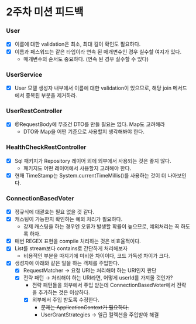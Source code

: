 # 2주차 미션 피드백

### User

- [x]  이름에 대한 validation은 최소, 최대 길이 확인도 필요하다.
- [x]  이름과 패스워드는 같은 타입이라 연속 된 매개변수인 경우 실수할 여지가 있다.
    - 매개변수의 순서도 중요하다. (연속 된 경우 실수할 수 있다)

### UserService

- [x]  User 모델 생성자 내부에서 이름에 대한 validation이 있으므로, 해당 join 메서드에서 중복된 부분을 제거하라.

### UserRestController

- [x]  @RequestBody에 무조건 DTO를 만들 필요는 없다. Map도 고려해라
    - DTO와 Map을 어떤 기준으로 사용할지 생각해봐야 한다.

### HealthCheckRestController

- [x]  Sql 패키지가 Repository 레이어 외에 외부에서 사용되는 것은 좋지 않다.
    - 패키지도 어떤 레이어에서 사용할지 고려해야 한다.
- [x]  현재 TimeStamp는 System.currentTimeMillis()를 사용하는 것이 더 나아보인다.

### ConnectionBasedVoter

- [x]  정규식에 대괄호는 필요 없을 것 같다.
- [x]  캐스팅이 가능한지 확인하는 예외 처리가 필요하다.
    - 강제 캐스팅을 하는 경우엔 오류가 발생할 확률이 높으므로, 예외처리는 꼭 하도록 하자.
- [x]  매번 REGEX 표현을 compile 처리하는 것은 비효율적이다.
- [x]  List를 stream보다 contains로 간단하게 처리해보자
    - 비용적인 부분을 따지기에 미비한 차이이다, 코드 가독성 차이가 크다.
- [x]  생성자에 아래와 같은 일을 하는 객체를 주입한다.
    - [x]  RequestMatcher → 요청 URI는 처리해야 하는 URI인지 판단
    - [x]  전략 패턴 → 처리해야 하는 URI라면, 어떻게 userId를 가져올 것인가?
        - 전략 패턴들을 외부에서 주입 받는데 ConnectionBasedVoter에서 전략을 추가하는 것은 이상하다.
        - [x]  외부에서 주입 받도록 수정한다.
            - ~~문제는 ApplicationContext가 필요하다.~~
            - UserGrantStrategies → 일급 컬렉션을 주입받아 해결
